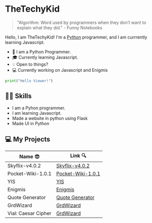 # TheTechyKid
> "Algorithm: Word used by programmers when they don’t want to explain what they did." - Funny Notebooks

Hello, I am TheTechyKid! I'm a [Python](https://en.wikipedia.org/wiki/Python_(programming_language)) programmer, and I am currrently learning Javascript.

* 📖 I am a Python Programmer.
* 🎓 Currently learning Javascript.
* 💡 Open to things?
* 💻 Currently working on Javascript and Enigmis

``` python
print("Hello Viewer!")
```

## 🤹‍♂️ Skills
- I am a Pyhon programmer.
- I am learning Javascript.
- Made a website in python using Flask
- Made UI in Python

## 💻 My Projects

| Name 😎 | Link 🔍 |
| -------- | -------- |
| Skyflix-v4.0.2 | [Skyflix-v4.0.2](https://github.com/TheTechyKid/Skyflix-v4.0.2) |
| Pocket-Wiki-1.0.1 | [Pocket-Wiki-1.0.1](https://github.com/TheTechyKid/Pocket-Wiki-1.0.1) |
| YIS | [YIS](https://github.com/TheTechyKid/YIS) |
| Enigmis | [Enigmis](https://github.com/TheTechyKid/Enigmis) |
| Quote Generator | [Quote Generator](https://github.com/TheTechyKid/Quote-Generator) |
| GrdWizard | [GrdWizard](https://github.com/TheTechyKid/GrdWizard) |
| Vial: Caesar Cipher | [GrdWizard](https://github.com/TheTechyKid/Vial-Caesar-Cipher) |

